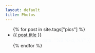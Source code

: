```yaml
---
layout: default
title: Photos
---
```

<ul class="posts">
  {% for post in site.tags["pics"] %}
    <li>
      <a href="{{ post.url }}">{{ post.title }}</a>
      <div class="publish-date" style="color: #f7fafc"><time pubdate="">{{ post.date | date: "%B %-d, %Y" }}</time></div>
    </li>
  {% endfor %}
</ul>
